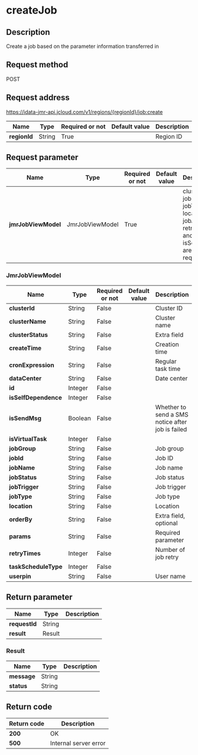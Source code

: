 # createJob


## Description
Create a job based on the parameter information transferred in

## Request method
POST

## Request address
https://idata-jmr-api.jcloud.com/v1/regions/{regionId}/job:create

|Name|Type|Required or not|Default value|Description|
|---|---|---|---|---|
|**regionId**|String|True||Region ID|

## Request parameter
|Name|Type|Required or not|Default value|Description|
|---|---|---|---|---|
|**jmrJobViewModel**|JmrJobViewModel|True||clusterId, jobName, jobType, location, jobArgs, retryTimes and isSendMsg are required|

### <a name="JmrJobViewModel">JmrJobViewModel</a>
|Name|Type|Required or not|Default value|Description|
|---|---|---|---|---|
|**clusterId**|String|False||Cluster ID|
|**clusterName**|String|False||Cluster name|
|**clusterStatus**|String|False||Extra field|
|**createTime**|String|False||Creation time|
|**cronExpression**|String|False||Regular task time|
|**dataCenter**|String|False||Date center|
|**id**|Integer|False|||
|**isSelfDependence**|Integer|False|||
|**isSendMsg**|Boolean|False||Whether to send a SMS notice after job is failed|
|**isVirtualTask**|Integer|False|||
|**jobGroup**|String|False||Job group|
|**jobId**|String|False||Job ID|
|**jobName**|String|False||Job name|
|**jobStatus**|String|False||Job status|
|**jobTrigger**|String|False||Job trigger|
|**jobType**|String|False||Job type|
|**location**|String|False||Location|
|**orderBy**|String|False||Extra field, optional|
|**params**|String|False||Required parameter|
|**retryTimes**|Integer|False||Number of job retry|
|**taskScheduleType**|Integer|False|||
|**userpin**|String|False||User name|

## Return parameter
|Name|Type|Description|
|---|---|---|
|**requestId**|String||
|**result**|Result||


### <a name="Result">Result</a>
|Name|Type|Description|
|---|---|---|
|**message**|String||
|**status**|String||

## Return code
|Return code|Description|
|---|---|
|**200**|OK|
|**500**|Internal server error|
